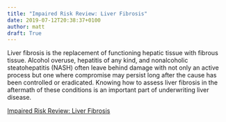 ```yaml
---
title: "Impaired Risk Review: Liver Fibrosis"
date: 2019-07-12T20:38:37+0100
author: matt
draft: True
---
```

Liver fibrosis is the replacement of functioning hepatic tissue with fibrous tissue. Alcohol overuse, hepatitis of any kind, and nonalcoholic steatohepatitis (NASH) often leave behind damage with not only an active process but one where compromise may persist long after the cause has been controlled or eradicated. Knowing how to assess liver fibrosis in the aftermath of these conditions is an important part of underwriting liver disease.

[ Impaired Risk Review: Liver Fibrosis ]( https://brokerworldmag.com/liver-fibrosis/ )
